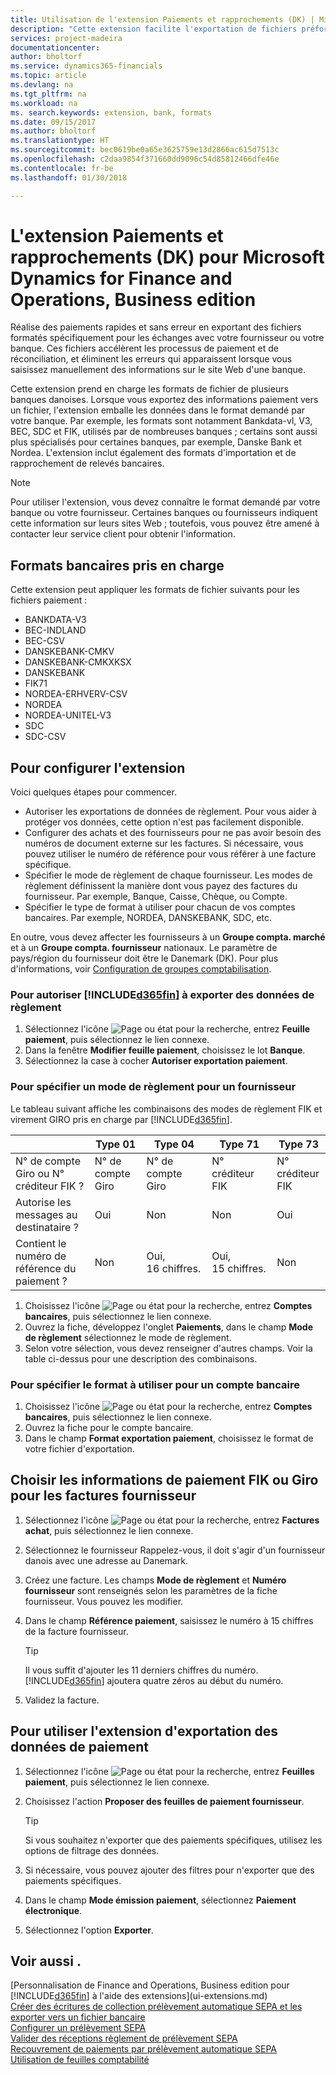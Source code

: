 ```yaml
---
title: Utilisation de l'extension Paiements et rapprochements (DK) | Microsoft Docs
description: "Cette extension facilite l'exportation de fichiers préformatés pour répondre aux exigences bancaires pour les soumissions électroniques."
services: project-madeira
documentationcenter: 
author: bholtorf
ms.service: dynamics365-financials
ms.topic: article
ms.devlang: na
ms.tgt_pltfrm: na
ms.workload: na
ms. search.keywords: extension, bank, formats
ms.date: 09/15/2017
ms.author: bholtorf
ms.translationtype: HT
ms.sourcegitcommit: bec0619be0a65e3625759e13d2866ac615d7513c
ms.openlocfilehash: c2daa9854f371660dd9096c54d85812466dfe46e
ms.contentlocale: fr-be
ms.lasthandoff: 01/30/2018

---
```


# <a name="the-payments-and-reconciliations-dk-extension-for-microsoft-dynamics-for-finance-and-operations-business-edition"></a>L'extension Paiements et rapprochements (DK) pour Microsoft Dynamics for Finance and Operations, Business edition
Réalise des paiements rapides et sans erreur en exportant des fichiers formatés spécifiquement pour les échanges avec votre fournisseur ou votre banque. Ces fichiers accélèrent les processus de paiement et de réconciliation, et éliminent les erreurs qui apparaissent lorsque vous saisissez manuellement des informations sur le site Web d'une banque.  
  
Cette extension prend en charge les formats de fichier de plusieurs banques danoises. Lorsque vous exportez des informations paiement vers un fichier, l'extension emballe les données dans le format demandé par votre banque. Par exemple, les formats sont notamment Bankdata-vl, V3, BEC, SDC et FIK, utilisés par de nombreuses banques ; certains sont aussi plus spécialisés pour certaines banques, par exemple, Danske Bank et Nordea. L'extension inclut également des formats d'importation et de rapprochement de relevés bancaires.  
  
> [!Note]
> Pour utiliser l'extension, vous devez connaître le format demandé par votre banque ou votre fournisseur. Certaines banques ou fournisseurs indiquent cette information sur leurs sites Web ; toutefois, vous pouvez être amené à contacter leur service client pour obtenir l'information.  
  
## <a name="supported-bank-formats"></a>Formats bancaires pris en charge
Cette extension peut appliquer les formats de fichier suivants pour les fichiers paiement :  
  
* BANKDATA-V3  
* BEC-INDLAND  
* BEC-CSV  
* DANSKEBANK-CMKV  
* DANSKEBANK-CMKXKSX  
* DANSKEBANK  
* FIK71  
* NORDEA-ERHVERV-CSV  
* NORDEA  
* NORDEA-UNITEL-V3  
* SDC  
* SDC-CSV  

## <a name="to-set-up-the-extension"></a>Pour configurer l'extension
Voici quelques étapes pour commencer.  
  
* Autoriser les exportations de données de règlement. Pour vous aider à protéger vos données, cette option n'est pas facilement disponible.  
* Configurer des achats et des fournisseurs pour ne pas avoir besoin des numéros de document externe sur les factures. Si nécessaire, vous pouvez utiliser le numéro de référence pour vous référer à une facture spécifique.  
* Spécifier le mode de règlement de chaque fournisseur. Les modes de règlement définissent la manière dont vous payez des factures du fournisseur. Par exemple, Banque, Caisse, Chèque, ou Compte.  
* Spécifier le type de format à utiliser pour chacun de vos comptes bancaires. Par exemple, NORDEA, DANSKEBANK, SDC, etc.  
  
En outre, vous devez affecter les fournisseurs à un **Groupe compta. marché** et à un **Groupe compta. fournisseur** nationaux. Le paramètre de pays/région du fournisseur doit être le Danemark (DK). Pour plus d'informations, voir [Configuration de groupes comptabilisation](finance-posting-groups.md).  
  
### <a name="to-allow-included365finincludesd365finmdmd-to-export-payment-data"></a>Pour autoriser [!INCLUDE[d365fin](includes/d365fin_md.md)] à exporter des données de règlement
1. Sélectionnez l'icône ![Page ou état pour la recherche](media/ui-search/search_small.png "Page ou état pour la recherche"), entrez **Feuille paiement**, puis sélectionnez le lien connexe.  
2. Dans la fenêtre **Modifier feuille paiement**, choisissez le lot **Banque**.  
3. Sélectionnez la case à cocher **Autoriser exportation paiement**.  

### <a name="to-specify-a-payment-method-for-a-vendor"></a>Pour spécifier un mode de règlement pour un fournisseur
Le tableau suivant affiche les combinaisons des modes de règlement FIK et virement GIRO pris en charge par [!INCLUDE[d365fin](includes/d365fin_md.md)].

||Type 01 | Type 04 | Type 71 | Type 73 |
|----|---|---|---|---|
|N° de compte Giro ou N° créditeur FIK ? | N° de compte Giro | N° de compte Giro | N° créditeur FIK | N° créditeur FIK|
|Autorise les messages au destinataire ? | Oui |Non |Non | Oui |
|Contient le numéro de référence du paiement ? | Non | Oui, 16 chiffres. | Oui, 15 chiffres. | Non|

1. Choisissez l'icône ![Page ou état pour la recherche](media/ui-search/search_small.png "Page ou état pour la recherche"), entrez **Comptes bancaires**, puis sélectionnez le lien connexe.  
2. Ouvrez la fiche, développez l'onglet **Paiements**, dans le champ **Mode de règlement** sélectionnez le mode de règlement.  
3. Selon votre sélection, vous devez renseigner d'autres champs. Voir la table ci-dessus pour une description des combinaisons.  

### <a name="to-specify-the-format-to-use-for-a-bank-account"></a>Pour spécifier le format à utiliser pour un compte bancaire
1. Choisissez l'icône ![Page ou état pour la recherche](media/ui-search/search_small.png "icône Page ou état pour la recherche"), entrez **Comptes bancaires**, puis sélectionnez le lien connexe.  
2. Ouvrez la fiche pour le compte bancaire.  
3. Dans le champ **Format exportation paiement**, choisissez le format de votre fichier d'exportation.  

## <a name="choosing-the-fik-or-giro-payment-information-for-vendor-invoices"></a>Choisir les informations de paiement FIK ou Giro pour les factures fournisseur
1. Sélectionnez l'icône ![Page ou état pour la recherche](media/ui-search/search_small.png "Page ou état pour la recherche"), entrez **Factures achat**, puis sélectionnez le lien connexe.
2. Sélectionnez le fournisseur Rappelez-vous, il doit s'agir d'un fournisseur danois avec une adresse au Danemark.
3. Créez une facture. Les champs **Mode de règlement** et **Numéro fournisseur** sont renseignés selon les paramètres de la fiche fournisseur. Vous pouvez les modifier.
4. Dans le champ **Référence paiement**, saisissez le numéro à 15 chiffres de la facture fournisseur.  
  
    > [!Tip]
    > Il vous suffit d'ajouter les 11 derniers chiffres du numéro. [!INCLUDE[d365fin](includes/d365fin_md.md)] ajoutera quatre zéros au début du numéro.  
  
5. Validez la facture.

## <a name="to-use-the-extension-to-export-payment-data"></a>Pour utiliser l'extension d'exportation des données de paiement
1. Sélectionnez l'icône ![Page ou état pour la recherche](media/ui-search/search_small.png "Page ou état pour la recherche"), entrez **Feuilles paiement**, puis sélectionnez le lien connexe.  
2. Choisissez l'action **Proposer des feuilles de paiement fournisseur**.  
  
    > [!Tip]
    > Si vous souhaitez n'exporter que des paiements spécifiques, utilisez les options de filtrage des données.  
  
3. Si nécessaire, vous pouvez ajouter des filtres pour n'exporter que des paiements spécifiques.  
4. Dans le champ **Mode émission paiement**, sélectionnez **Paiement électronique**.  
5. Sélectionnez l'option **Exporter**.  

## <a name="see-also"></a>Voir aussi .
[Personnalisation de Finance and Operations, Business edition pour [!INCLUDE[d365fin](includes/d365fin_md.md)] à l'aide des extensions](ui-extensions.md)  
[Créer des écritures de collection prélèvement automatique SEPA et les exporter vers un fichier bancaire](finance-how-create-sepa-direct-debit-collection-entries-export-bank-file.md)  
[Configurer un prélèvement SEPA](finance-how-to-set-up-sepa-direct-debit.md)  
[Valider des réceptions règlement de prélèvement SEPA](finance-how-to-post-sepa-direct-debit-payment-receipts.md)  
[Recouvrement de paiements par prélèvement automatique SEPA](finance-collect-payments-with-sepa-direct-debit.md)  
[Utilisation de feuilles comptabilité](ui-work-general-journals.md)  





